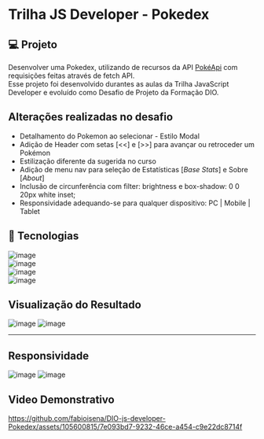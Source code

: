 # Trilha  JS Developer - Pokedex

## 💻 Projeto

Desenvolver uma Pokedex, utilizando de recursos da API [PokéApi](https://pokeapi.co/) com requisições feitas através de fetch API.<br>
Esse projeto foi desenvolvido durantes as aulas da Trilha JavaScript Developer e evoluído como Desafio de Projeto da Formação DIO.

## Alterações realizadas no desafio
* Detalhamento do Pokemon ao selecionar - Estilo Modal
* Adição de Header com setas [<<] e [>>] para avançar ou retroceder um Pokémon
* Estilização diferente da sugerida no curso
* Adição de menu nav para seleção de Estatísticas [_Base Stats_] e Sobre [_About_]
* Inclusão de circunferência com filter: brightness e box-shadow: 0 0 20px white inset;
* Responsividade adequando-se para qualquer dispositivo: PC | Mobile | Tablet

## :rocket: Tecnologias
![image](https://img.shields.io/badge/HTML5-E34F26.svg?style=for-the-badge&logo=HTML5&logoColor=white) <br>
![image](https://img.shields.io/badge/CSS3-1572B6.svg?style=for-the-badge&logo=CSS3&logoColor=white) <br>
![image](https://img.shields.io/badge/JavaScript-F7DF1E.svg?style=for-the-badge&logo=JavaScript&logoColor=black) <br>
![image](https://img.shields.io/badge/Bootstrap-7952B3.svg?style=for-the-badge&logo=Bootstrap&logoColor=white) <br>

## Visualização do Resultado
![image](https://github.com/fabioisena/DIO-js-developer-Pokedex/assets/105600815/02399ecd-41be-4f07-b37d-46267a471a0c)
![image](https://github.com/fabioisena/DIO-js-developer-Pokedex/assets/105600815/d0e7f302-3c0f-4e82-8f87-d8c50cbd1816)

----------------------
## Responsividade
![image](https://github.com/fabioisena/DIO-js-developer-Pokedex/assets/105600815/00064022-94fa-464d-b484-e0cfbabb8905)
![image](https://github.com/fabioisena/DIO-js-developer-Pokedex/assets/105600815/6a6a129c-ae77-4ccb-bdb2-674807391640)

## Video Demonstrativo
https://github.com/fabioisena/DIO-js-developer-Pokedex/assets/105600815/7e093bd7-9232-46ce-a454-c9e22dc8714f
